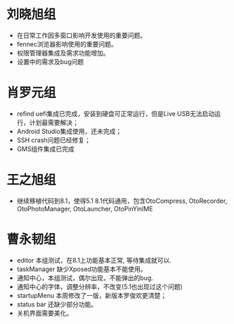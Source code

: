 
# 刘晓旭组
- 在日常工作因多窗口影响开发使用的重要问题。
- fennec浏览器影响使用的重要问题。
- 权限管理器集成及需求功能增加。
- 设置中的需求及bug问题

# 肖罗元组
- refind uefi集成已完成，安装到硬盘可正常运行，但是Live USB无法启动运行，计划最需要解决；
- Android Studio集成使用，还未完成；
- SSH crash问题已经修复；
- GMS组件集成已完成

# 王之旭组
- 继续移植代码到8.1，使得5.1 8.1代码通用，包含OtoCompress, OtoRecorder, OtoPhotoManager, OtoLauncher, OtoPinYinIME

# 曹永韧组
- editor 本组测试，在8.1上功能基本正常, 等待集成就可以.
- taskManager 缺少Xposed功能基本不能使用。
- 通知中心，本组测试，偶尔出现，不能弹出的bug.
- 通知中心的字体，调整分辨率，不改变(5.1也出现过这个问题)
- startupMenu 本周修改了一版，新版本罗俊欢更清楚；
- status bar 还缺少部分功能。
- 关机界面需要美化。
